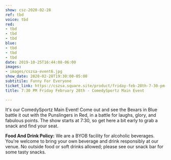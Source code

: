 ```yaml
---
show: csz-2020-02-28
ref: tbd
voice: tbd
red:
- tbd
- tbd
- tbd
blue:
- tbd
- tbd
- tbd
date: 2019-10-25T16:44:08-06:00
images:
- images/cszsa-event6.jpg
show_date: 2020-02-28T19:30:00-05:00
subtitile: Funny For Everyone
ticket_link: https://cszsa.square.site/product/friday-feb-28th-7-30-pm-comedysportz-main-event/173?cs=true
title: 7:30 PM Friday February 28th - ComedySportz Main Event

---
```

It's our ComedySportz Main Event! Come out and see the Bexars in Blue battle it out with the Punslingers in Red, in a battle for laughs, glory, and fabulous points. The show starts at 7:30, so get here a bit early to grab a snack and find your seat.

**Food And Drink Policy:** We are a BYOB facility for alcoholic beverages. You're welcome to bring your own beverage and drink responsibly at our venue. No outside food or soft drinks allowed; please see our snack bar for some tasty snacks.
